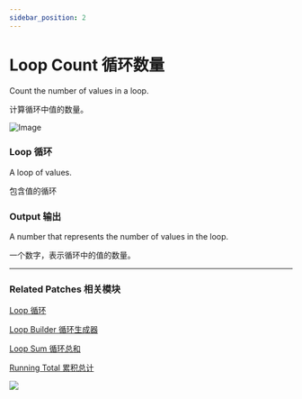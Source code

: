 ```yaml
---
sidebar_position: 2
---
```


# Loop Count 循环数量

Count the number of values in a loop.

计算循环中值的数量。

![Image](https://s3.us-west-2.amazonaws.com/secure.notion-static.com/7a50c40f-c6c0-49e8-ac6c-eab5eb9900bf/Untitled.png?X-Amz-Algorithm=AWS4-HMAC-SHA256&X-Amz-Content-Sha256=UNSIGNED-PAYLOAD&X-Amz-Credential=AKIAT73L2G45EIPT3X45%2F20220602%2Fus-west-2%2Fs3%2Faws4_request&X-Amz-Date=20220602T172755Z&X-Amz-Expires=86400&X-Amz-Signature=e4baf58ff0c546f03b6931245bbc6689c185bf2372e9ba563939b51edfb0d178&X-Amz-SignedHeaders=host&response-content-disposition=filename%20%3D%22Untitled.png%22&x-id=GetObject)

### Loop 循环

A loop of values.

包含值的循环

### Output 输出

A number that represents the number of values in the loop.

一个数字，表示循环中的值的数量。

------

### Related Patches 相关模块

[Loop 循环](./Loop.md)

[Loop Builder 循环生成器](./Loop%20Builder.md)

[Loop Sum 循环总和](./Loop%20Sum.md)

[Running Total 累积总计](./Running%20Total.md)

![](https://s3.us-west-2.amazonaws.com/secure.notion-static.com/3b88fe82-67e6-4242-961b-f32013ef387e/Untitled.png?X-Amz-Algorithm=AWS4-HMAC-SHA256&X-Amz-Content-Sha256=UNSIGNED-PAYLOAD&X-Amz-Credential=AKIAT73L2G45EIPT3X45%2F20220602%2Fus-west-2%2Fs3%2Faws4_request&X-Amz-Date=20220602T172802Z&X-Amz-Expires=86400&X-Amz-Signature=cacc88df9c8462c00525b0059d94cd403a0fc70192eb8c25fde987c757b2bd0b&X-Amz-SignedHeaders=host&response-content-disposition=filename%20%3D%22Untitled.png%22&x-id=GetObject)
